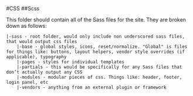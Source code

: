 #CSS
##Scss

This folder should contain all of the Sass files for the site.  They are broken down as follows:

    |-sass - root folder, would only include non underscored sass files, that would output css files
        |-base - global styles, icons, reset/normalize. "Global" is files for things like: buttons, layout helpers, vendor style overrides (if applicable), typography
        |-pages - styles for individual templates
        |-partials - this would be specifically for any Sass files that don’t actually output any CSS
        |-modules - modular pieces of css. Things like: header, footer, login panel, etc
        |-vendors - anything from an external plugin or framework
